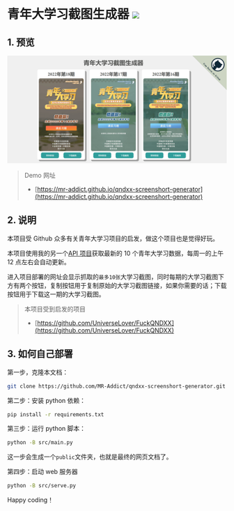 <h1>青年大学习截图生成器 <img src="https://github.com/MR-Addict/qndxx-screenshort-generator/actions/workflows/pages.yml/badge.svg"/></h1>

## 1. 预览

![Preview](images/preview.png)

> Demo 网址
>
> - [https://mr-addict.github.io/qndxx-screenshort-generator](https://mr-addict.github.io/qndxx-screenshort-generator)

## 2. 说明

本项目受 Github 众多有关青年大学习项目的启发，做这个项目也是觉得好玩。

本项目使用我的另一个[API 项目](https://github.com/MR-Addict/api#3-qndxx-screenshot-api)获取最新的 10 个青年大学习数据，每周一的上午 12 点左右会自动更新。

进入项目部署的网址会显示抓取的`最多10张`大学习截图，同时每期的大学习截图下方有两个按钮，复制按钮用于复制原始的大学习截图链接，如果你需要的话；下载按钮用于下载这一期的大学习截图。

> 本项目受到启发的项目
>
> - [https://github.com/UniverseLover/FuckQNDXX](https://github.com/UniverseLover/FuckQNDXX)

## 3. 如何自己部署

第一步，克隆本文档：

```bash
git clone https://github.com/MR-Addict/qndxx-screenshort-generator.git
```

第二步：安装 python 依赖：

```bash
pip install -r requirements.txt
```

第三步：运行 python 脚本：

```bash
python -B src/main.py
```

这一步会生成一个`public`文件夹，也就是最终的网页文档了。

第四步：启动 web 服务器

```bash
python -B src/serve.py
```

Happy coding！
